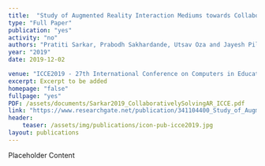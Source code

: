 ```yaml
---
title:  "Study of Augmented Reality Interaction Mediums towards Collaboratively Solving Open-Ended Problems"
type: "Full Paper"
publication: "yes"
activity: "no"
authors: "Pratiti Sarkar, Prabodh Sakhardande, Utsav Oza and Jayesh Pillai"
year: "2019"
date: 2019-12-02

venue: "ICCE2019 - 27th International Conference on Computers in Education, Kenting, Taiwan"
excerpt: Excerpt to be added
homepage: "false"
fullpage: "yes"
PDF: /assets/documents/Sarkar2019_CollaborativelySolvingAR_ICCE.pdf
link: "https://www.researchgate.net/publication/341104400_Study_of_Augmented_Reality_Interaction_Mediums_towards_Collaboratively_Solving_Open-Ended_Problems"
header:
    teaser: /assets/img/publications/icon-pub-icce2019.jpg
layout: publications    
---
```


Placeholder Content